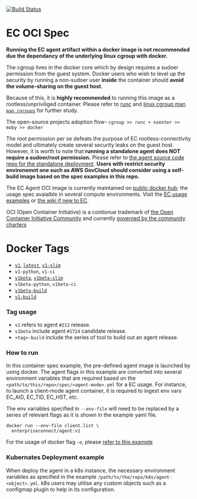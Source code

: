 [![Build Status](https://travis-ci.com/Enterprise-connect/oci.svg?branch=v1)](https://travis-ci.com/Enterprise-connect/oci)

# EC OCI Spec
**Running the EC agent artifact within a docker image is not recommended due the dependancy of the underlying linux cgroup with docker.**

The cgroup lives in the docker core which by design requires a sudoer permission from the guest system. Docker users who wish to level up the security by running a non-sudoer user **inside** the container should **avoid the volume-sharing on the guest host**.

Because of this, it is **highly recommended** to running this image as a rootless/unpriviliged container. Please refer to [runc](https://github.com/opencontainers/runc) and [linux cgroup man ```man cgroups```](http://man7.org/linux/man-pages/man7/cgroups.7.html) for further study.

The open-source projects adoption flow-
```cgroup >> runc + nsenter >> moby >> docker```

The root permission per se defeats the purpose of EC rootless-connectivity model and ultimately create several security leaks on the guest host. However, it is worth to note that **running a standalone agent does NOT require a sudoer/root permission.** Please refer to [the agent source code repo for the standalone deployment](https://github.build.ge.com/Enterprise-Connect/agent#Usage). **Users with restrict security environemnt one such as AWS GovCloud should consider using a self-build image based on the spec examples in this repo.**

The EC Agent OCI image is currently maintained on [public docker hub](https://hub.docker.com/repository/docker/enterpriseconnect/agent); the usage spec avaialble in several compute environments. Visit the [EC usage examples](https://github.com/Enterprise-connect/ec-x-sdk/tree/v1/examples) or [the wiki if new to EC](https://github.com/Enterprise-connect/ec-sdk/wiki/EC-Agent).

OCI (Open Container Initiative) is a contionue trademark of [the Open Container Initiative Community](https://www.opencontainers.org/community) and currently [governed by the community charters](https://www.opencontainers.org/about/governance)

# Docker Tags
- [```v1```](https://github.com/Enterprise-connect/oci/blob/v1/spec/agent/Dockerfile), [```latest```](https://github.com/Enterprise-connect/oci/blob/v1/spec/agent/Dockerfile), [```v1-slim```](https://github.com/Enterprise-connect/oci/blob/v1/spec/agent/Dockerfile)
- ```v1-python```, ```v1-ci```
- [```v1beta```](https://github.com/Enterprise-connect/oci/blob/v1beta/spec/agent/Dockerfile), [```v1beta-slim```](https://github.com/Enterprise-connect/oci/blob/v1beta/spec/agent/Dockerfile)
- ```v1beta-python```, ```v1beta-ci```
- [```v1beta-build```](https://github.com/Enterprise-connect/oci/blob/v1beta/spec/build/Dockerfile)
- [```v1-build```](https://github.com/Enterprise-connect/oci/blob/v1/spec/build/Dockerfile)

### Tag usage
- ```v1``` refers to agent ```#212``` release.
- ```v1beta``` include agent ```#1724``` candidate release.
- ```<tag>-build``` include the series of tool to build out an agent release.

### How to run
In this container spec example, the pre-defined agent image is launched by using docker. The agent flags in this example are converted into several environment variables that are required based on the ```<path/to/this/repo>/spec/<agent-mode>.yml``` for a EC usage. For instance, to launch a client-mode agent container, it is required to ingest env vars EC_AID, EC_TID, EC_HST, etc. 
  
The env variables specified in ```--env-file``` will need to be replaced by a series of relevant flags as it is shown in the example yaml file.
```shell
docker run --env-file client.list \
  enterpriseconnect/agent:v1
```
For the usage of docker flag ```-e```, please [refer to this example](https://github.com/Enterprise-connect/oci/blob/v1/.travis.yml#L11)

### Kubernates Deployment example
When deploy the agent in a k8s instance, the necessary environment variables as specified in the example ```/path/to/the/repo/k8s/agent-<object>.yml```.  k8s users may utilise any custom objects such as a configmap plugin to help in its configuration.



